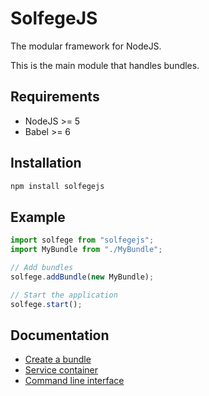 SolfegeJS
=========

The modular framework for NodeJS.

This is the main module that handles bundles.

Requirements
------------

- NodeJS >= 5
- Babel >= 6


Installation
------------

```bash
npm install solfegejs
```


Example
-------

```javascript
import solfege from "solfegejs";
import MyBundle from "./MyBundle";

// Add bundles
solfege.addBundle(new MyBundle);

// Start the application
solfege.start();
```

Documentation
-------------

- [Create a bundle](documentation/create-bundle.md)
- [Service container](documentation/service-container.md)
- [Command line interface](documentation/command-line-interface.md)
